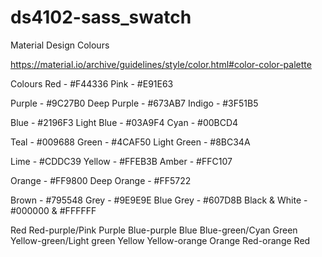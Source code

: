 # ds4102-sass_swatch
 Material Design Colours

https://material.io/archive/guidelines/style/color.html#color-color-palette

Colours
Red - #F44336
Pink - #E91E63

Purple - #9C27B0
Deep Purple - #673AB7
Indigo - #3F51B5

Blue - #2196F3
Light Blue - #03A9F4
Cyan - #00BCD4

Teal - #009688
Green - #4CAF50
Light Green - #8BC34A

Lime - #CDDC39
Yellow - #FFEB3B
Amber - #FFC107

Orange - #FF9800
Deep Orange - #FF5722

Brown - #795548
Grey - #9E9E9E
Blue Grey - #607D8B
Black & White - #000000 & #FFFFFF

Red
Red-purple/Pink
Purple
Blue-purple
Blue
Blue-green/Cyan
Green
Yellow-green/Light green
Yellow
Yellow-orange
Orange
Red-orange
Red